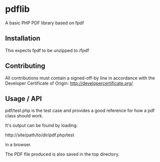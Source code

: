 # pdflib
A basic PHP PDF library based on fpdf

## Installation
This expects fpdf to be unzipped to /fpdf

## Contributing
All contributions must contain a signed-off-by line in accordance with the Developer Certificate of Origin: http://developercertificate.org/

## Usage / API
pdf/test.php is the test case and provides a good reference for how a pdf class should work.

It's output can be found by loading:

http://site/path/to/dir/pdf.php/test

in a browser.

The PDF file produced is also saved in the top directory.
